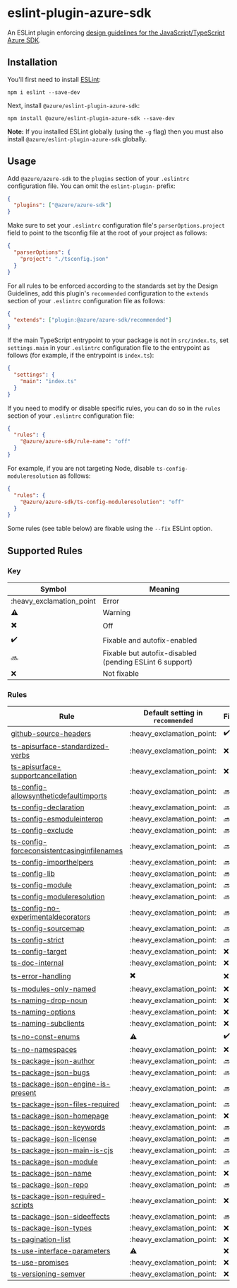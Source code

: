 # eslint-plugin-azure-sdk

An ESLint plugin enforcing [design guidelines for the JavaScript/TypeScript Azure SDK](https://azuresdkspecs.z5.web.core.windows.net/TypeScriptSpec.html).

## Installation

You'll first need to install [ESLint](http://eslint.org):

```shell
npm i eslint --save-dev
```

Next, install `@azure/eslint-plugin-azure-sdk`:

```shell
npm install @azure/eslint-plugin-azure-sdk --save-dev
```

**Note:** If you installed ESLint globally (using the `-g` flag) then you must also install `@azure/eslint-plugin-azure-sdk` globally.

## Usage

Add `@azure/azure-sdk` to the `plugins` section of your `.eslintrc` configuration file. You can omit the `eslint-plugin-` prefix:

```json
{
  "plugins": ["@azure/azure-sdk"]
}
```

Make sure to set your `.eslintrc` configuration file's `parserOptions.project` field to point to the tsconfig file at the root of your project as follows:

```json
{
  "parserOptions": {
    "project": "./tsconfig.json"
  }
}
```

For all rules to be enforced according to the standards set by the Design Guidelines, add this plugin's `recommended` configuration to the `extends` section of your `.eslintrc` configuration file as follows:

```json
{
  "extends": ["plugin:@azure/azure-sdk/recommended"]
}
```

If the main TypeScript entrypoint to your package is not in `src/index.ts`, set `settings.main` in your `.eslintrc` configuration file to the entrypoint as follows (for example, if the entrypoint is `index.ts`):

```json
{
  "settings": {
    "main": "index.ts"
  }
}
```

If you need to modify or disable specific rules, you can do so in the `rules` section of your `.eslintrc` configuration file:

```json
{
  "rules": {
    "@azure/azure-sdk/rule-name": "off"
  }
}
```

For example, if you are not targeting Node, disable `ts-config-moduleresolution` as follows:

```json
{
  "rules": {
    "@azure/azure-sdk/ts-config-moduleresolution": "off"
  }
}
```

Some rules (see table below) are fixable using the `--fix` ESLint option.

## Supported Rules

### Key

| Symbol                   | Meaning                                                 |
| ------------------------ | ------------------------------------------------------- |
| :heavy_exclamation_point | Error                                                   |
| :warning:                | Warning                                                 |
| :heavy_multiplication_x: | Off                                                     |
| :heavy_check_mark:       | Fixable and autofix-enabled                             |
| :soon:                   | Fixable but autofix-disabled (pending ESLint 6 support) |
| :x:                      | Not fixable                                             |

### Rules

| Rule                                                                                                                                  | Default setting in `recommended` | Fixable            |
| ------------------------------------------------------------------------------------------------------------------------------------- | -------------------------------- | ------------------ |
| [github-source-headers](/tools/eslint-plugin-azure-sdk/docs/rules/github-source-headers.md)                                           | :heavy_exclamation_point:        | :heavy_check_mark: |
| [ts-apisurface-standardized-verbs](/tools/eslint-plugin-azure-sdk/docs/rules/ts-apisurface-standardized-verbs.md)                     | :heavy_exclamation_point:        | :x:                |
| [ts-apisurface-supportcancellation](/tools/eslint-plugin-azure-sdk/docs/rules/ts-apisurface-supportcancellation.md)                   | :heavy_exclamation_point:        | :x:                |
| [ts-config-allowsyntheticdefaultimports](/tools/eslint-plugin-azure-sdk/docs/rules/ts-config-allowsyntheticdefaultimports.md)         | :heavy_exclamation_point:        | :soon:             |
| [ts-config-declaration](/tools/eslint-plugin-azure-sdk/docs/rules/ts-config-declaration.md)                                           | :heavy_exclamation_point:        | :soon:             |
| [ts-config-esmoduleinterop](/tools/eslint-plugin-azure-sdk/docs/rules/ts-config-esmoduleinterop.md)                                   | :heavy_exclamation_point:        | :soon:             |
| [ts-config-exclude](/tools/eslint-plugin-azure-sdk/docs/rules/ts-config-exclude.md)                                                   | :heavy_exclamation_point:        | :soon:             |
| [ts-config-forceconsistentcasinginfilenames](/tools/eslint-plugin-azure-sdk/docs/rules/ts-config-forceconsistentcasinginfilenames.md) | :heavy_exclamation_point:        | :soon:             |
| [ts-config-importhelpers](/tools/eslint-plugin-azure-sdk/docs/rules/ts-config-importhelpers.md)                                       | :heavy_exclamation_point:        | :soon:             |
| [ts-config-lib](/tools/eslint-plugin-azure-sdk/docs/rules/ts-config-lib.md)                                                           | :heavy_exclamation_point:        | :soon:             |
| [ts-config-module](/tools/eslint-plugin-azure-sdk/docs/rules/ts-config-module.md)                                                     | :heavy_exclamation_point:        | :soon:             |
| [ts-config-moduleresolution](/tools/eslint-plugin-azure-sdk/docs/rules/ts-config-moduleresolution.md)                                 | :heavy_exclamation_point:        | :soon:             |
| [ts-config-no-experimentaldecorators](/tools/eslint-plugin-azure-sdk/docs/rules/ts-config-no-experimentaldecorators.md)               | :heavy_exclamation_point:        | :soon:             |
| [ts-config-sourcemap](/tools/eslint-plugin-azure-sdk/docs/rules/ts-config-sourcemap.md)                                               | :heavy_exclamation_point:        | :soon:             |
| [ts-config-strict](/tools/eslint-plugin-azure-sdk/docs/rules/ts-config-strict.md)                                                     | :heavy_exclamation_point:        | :soon:             |
| [ts-config-target](/tools/eslint-plugin-azure-sdk/docs/rules/ts-config-target.md)                                                     | :heavy_exclamation_point:        | :x:                |
| [ts-doc-internal](/tools/eslint-plugin-azure-sdk/docs/rules/ts-doc-internal.md)                                                       | :heavy_exclamation_point:        | :x:                |
| [ts-error-handling](/tools/eslint-plugin-azure-sdk/docs/rules/ts-error-handling.md)                                                   | :heavy_multiplication_x:         | :x:                |
| [ts-modules-only-named](/tools/eslint-plugin-azure-sdk/docs/rules/ts-modules-only-named.md)                                           | :heavy_exclamation_point:        | :x:                |
| [ts-naming-drop-noun](/tools/eslint-plugin-azure-sdk/docs/rules/ts-naming-drop-noun.md)                                               | :heavy_exclamation_point:        | :x:                |
| [ts-naming-options](/tools/eslint-plugin-azure-sdk/docs/rules/ts-naming-options.md)                                                   | :heavy_exclamation_point:        | :x:                |
| [ts-naming-subclients](/tools/eslint-plugin-azure-sdk/docs/rules/ts-naming-subclients.md)                                             | :heavy_exclamation_point:        | :x:                |
| [ts-no-const-enums](/tools/eslint-plugin-azure-sdk/docs/rules/ts-no-const-enums.md)                                                   | :warning:                        | :heavy_check_mark: |
| [ts-no-namespaces](/tools/eslint-plugin-azure-sdk/docs/rules/ts-no-namespaces.md)                                                     | :heavy_exclamation_point:        | :x:                |
| [ts-package-json-author](/tools/eslint-plugin-azure-sdk/docs/rules/ts-package-json-author.md)                                         | :heavy_exclamation_point:        | :soon:             |
| [ts-package-json-bugs](/tools/eslint-plugin-azure-sdk/docs/rules/ts-package-json-bugs.md)                                             | :heavy_exclamation_point:        | :soon:             |
| [ts-package-json-engine-is-present](/tools/eslint-plugin-azure-sdk/docs/rules/ts-package-json-engine-is-present.md)                   | :heavy_exclamation_point:        | :soon:             |
| [ts-package-json-files-required](/tools/eslint-plugin-azure-sdk/docs/rules/ts-package-json-files-required.md)                         | :heavy_exclamation_point:        | :soon:             |
| [ts-package-json-homepage](/tools/eslint-plugin-azure-sdk/docs/rules/ts-package-json-homepage.md)                                     | :heavy_exclamation_point:        | :x:                |
| [ts-package-json-keywords](/tools/eslint-plugin-azure-sdk/docs/rules/ts-package-json-keywords.md)                                     | :heavy_exclamation_point:        | :soon:             |
| [ts-package-json-license](/tools/eslint-plugin-azure-sdk/docs/rules/ts-package-json-license.md)                                       | :heavy_exclamation_point:        | :soon:             |
| [ts-package-json-main-is-cjs](/tools/eslint-plugin-azure-sdk/docs/rules/ts-package-json-main-is-cjs.md)                               | :heavy_exclamation_point:        | :soon:             |
| [ts-package-json-module](/tools/eslint-plugin-azure-sdk/docs/rules/ts-package-json-module.md)                                         | :heavy_exclamation_point:        | :soon:             |
| [ts-package-json-name](/tools/eslint-plugin-azure-sdk/docs/rules/ts-package-json-name.md)                                             | :heavy_exclamation_point:        | :x:                |
| [ts-package-json-repo](/tools/eslint-plugin-azure-sdk/docs/rules/ts-package-json-repo.md)                                             | :heavy_exclamation_point:        | :soon:             |
| [ts-package-json-required-scripts](/tools/eslint-plugin-azure-sdk/docs/rules/ts-package-json-required-scripts.md)                     | :heavy_exclamation_point:        | :x:                |
| [ts-package-json-sideeffects](/tools/eslint-plugin-azure-sdk/docs/rules/ts-package-json-sideeffects.md)                               | :heavy_exclamation_point:        | :soon:             |
| [ts-package-json-types](/tools/eslint-plugin-azure-sdk/docs/rules/ts-package-json-types.md)                                           | :heavy_exclamation_point:        | :x:                |
| [ts-pagination-list](/tools/eslint-plugin-azure-sdk/docs/rules/ts-pagination-list.md)                                                 | :heavy_exclamation_point:        | :x:                |
| [ts-use-interface-parameters](/tools/eslint-plugin-azure-sdk/docs/rules/ts-use-interface-parameters.md)                               | :warning:                        | :x:                |
| [ts-use-promises](/tools/eslint-plugin-azure-sdk/docs/rules/ts-use-promises.md)                                                       | :heavy_exclamation_point:        | :x:                |
| [ts-versioning-semver](/tools/eslint-plugin-azure-sdk/docs/rules/ts-versioning-semver.md)                                             | :heavy_exclamation_point:        | :x:                |
